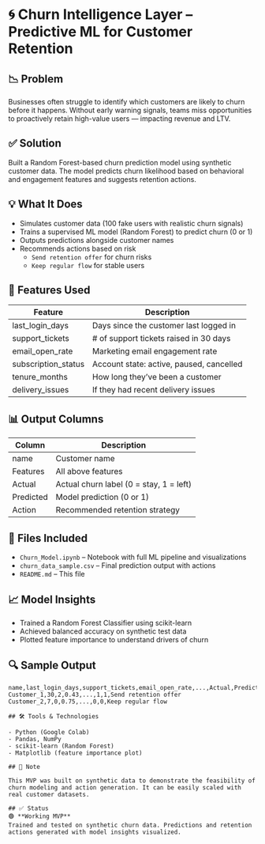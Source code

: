 # 🌀 Churn Intelligence Layer – Predictive ML for Customer Retention

## 📉 Problem

Businesses often struggle to identify which customers are likely to churn before it happens. Without early warning signals, teams miss opportunities to proactively retain high-value users — impacting revenue and LTV.

## ✅ Solution

Built a Random Forest-based churn prediction model using synthetic customer data. The model predicts churn likelihood based on behavioral and engagement features and suggests retention actions.

## 💡 What It Does

- Simulates customer data (100 fake users with realistic churn signals)
- Trains a supervised ML model (Random Forest) to predict churn (0 or 1)
- Outputs predictions alongside customer names
- Recommends actions based on risk
  - `Send retention offer` for churn risks
  - `Keep regular flow` for stable users

## 🧠 Features Used

| Feature               | Description                                   |
|-----------------------|-----------------------------------------------|
| last_login_days       | Days since the customer last logged in        |
| support_tickets       | # of support tickets raised in 30 days        |
| email_open_rate       | Marketing email engagement rate               |
| subscription_status   | Account state: active, paused, cancelled      |
| tenure_months         | How long they’ve been a customer              |
| delivery_issues       | If they had recent delivery issues            |

## 📊 Output Columns

| Column       | Description                          |
|--------------|--------------------------------------|
| name         | Customer name                        |
| Features     | All above features                   |
| Actual       | Actual churn label (0 = stay, 1 = left) |
| Predicted    | Model prediction (0 or 1)            |
| Action       | Recommended retention strategy       |

## 📁 Files Included

- `Churn_Model.ipynb` – Notebook with full ML pipeline and visualizations
- `churn_data_sample.csv` – Final prediction output with actions
- `README.md` – This file

## 📈 Model Insights

- Trained a Random Forest Classifier using scikit-learn
- Achieved balanced accuracy on synthetic test data
- Plotted feature importance to understand drivers of churn

## 🔍 Sample Output

```csv
name,last_login_days,support_tickets,email_open_rate,...,Actual,Predicted,Action
Customer_1,30,2,0.43,...,1,1,Send retention offer
Customer_2,7,0,0.75,...,0,0,Keep regular flow

## 🛠️ Tools & Technologies

- Python (Google Colab)
- Pandas, NumPy
- scikit-learn (Random Forest)
- Matplotlib (feature importance plot)

## 📌 Note

This MVP was built on synthetic data to demonstrate the feasibility of churn modeling and action generation. It can be easily scaled with real customer datasets.

## ✅ Status
🟢 **Working MVP**  
Trained and tested on synthetic churn data. Predictions and retention actions generated with model insights visualized.

